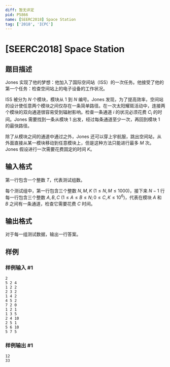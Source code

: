 ```yaml
---
diff: 暂无评定
pid: P5866
name: [SEERC2018] Space Station
tag: ['2018', 'ICPC']
---
```

# [SEERC2018] Space Station
## 题目描述

Jones 实现了他的梦想：他加入了国际空间站（ISS）的一次任务。他接受了他的第一个任务：检查空间站上的电子设备的工作状况。

ISS 被分为 $N$ 个模块，模块从 $1$ 到 $N$ 编号。Jones 发现，为了提高效率，空间站的设计使任意两个模块之间仅存在一条简单路径。在一次太阳耀斑活动中，连接两个模块的双向通道很容易受到辐射影响。检查一条通道 $i$ 的状况必须花费 $C_i$ 的时间。Jones 需要找到一条从模块 $1$ 出发，经过每条通道至少一次，再回到模块 $1$ 的最快路径。

除了从模块之间的通道中通过之外，Jones 还可以穿上宇航服，跳出空间站，从外面直接从某一模块移动到任意模块上，但是这种方法只能进行最多 $M$ 次。Jones 假设进行一次需要花费固定的时间 $K$。
## 输入格式

第一行包含一个整数 $T$，代表测试组数。

每个测试组中，第一行包含三个整数 $N, M, K \ (1 \leq N, M \leq 1000)$，接下来 $N-1$ 行每一行包含三个整数 $A, B, C \ (1 \leq A \leq B \leq N; 0 \leq C,K \leq 10^6)$，代表在模块 $A$ 和 $B$ 之间有一条通道，检查它需要花费 $C$ 时间。
## 输出格式

对于每一组测试数据，输出一行答案。
## 样例

### 样例输入 #1
```
2
5 2 4
1 2 2
2 3 2
1 4 2
4 5 2
7 2 0
1 2 1
1 3 5
2 4 10
2 5 1
5 6 10
5 7 5
```
### 样例输出 #1
```
12
33
```

